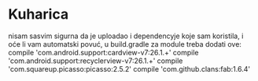 # Kuharica

nisam sasvim sigurna da je uploadao i dependencyje koje sam koristila, i oće li vam automatski povuć, u build.gradle za module treba dodati ove:
compile 'com.android.support:cardview-v7:26.1.+'
    compile 'com.android.support:recyclerview-v7:26.1.+'
    compile 'com.squareup.picasso:picasso:2.5.2'
    compile 'com.github.clans:fab:1.6.4'
